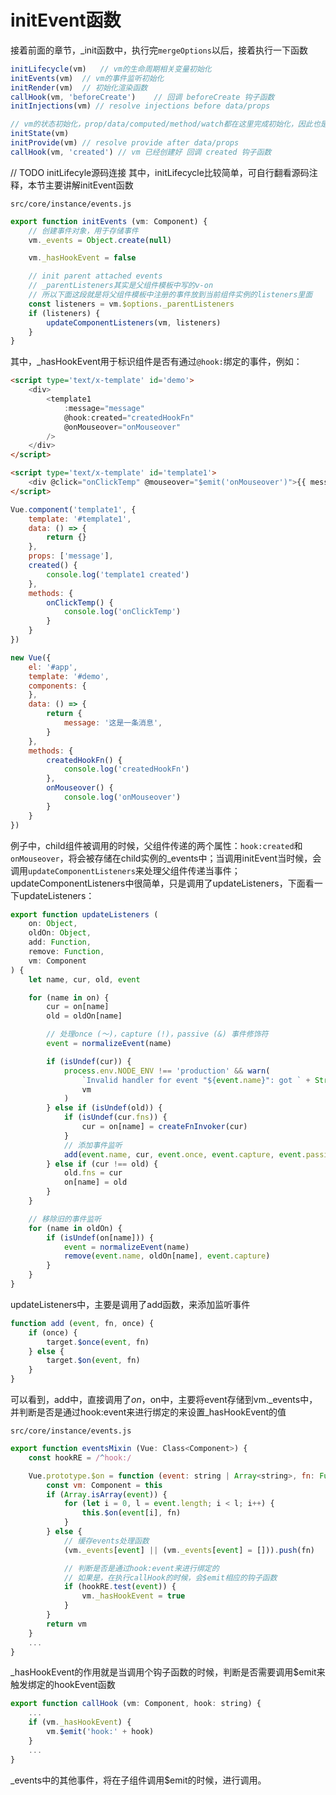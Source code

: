 # initEvent函数

接着前面的章节，_init函数中，执行完`mergeOptions`以后，接着执行一下函数
```javascript
initLifecycle(vm)   // vm的生命周期相关变量初始化
initEvents(vm)  // vm的事件监听初始化
initRender(vm)  // 初始化渲染函数
callHook(vm, 'beforeCreate')    // 回调 beforeCreate 钩子函数
initInjections(vm) // resolve injections before data/props

// vm的状态初始化，prop/data/computed/method/watch都在这里完成初始化，因此也是Vue实例create的关键。
initState(vm)
initProvide(vm) // resolve provide after data/props
callHook(vm, 'created') // vm 已经创建好 回调 created 钩子函数
```  

// TODO initLifecyle源码连接
其中，initLifecycle比较简单，可自行翻看源码注释，本节主要讲解initEvent函数

`src/core/instance/events.js`  
```javascript
export function initEvents (vm: Component) {
    // 创建事件对象，用于存储事件
    vm._events = Object.create(null)

    vm._hasHookEvent = false

    // init parent attached events
    // _parentListeners其实是父组件模板中写的v-on
    // 所以下面这段就是将父组件模板中注册的事件放到当前组件实例的listeners里面
    const listeners = vm.$options._parentListeners
    if (listeners) {
        updateComponentListeners(vm, listeners)
    }
}
```  

其中，_hasHookEvent用于标识组件是否有通过`@hook:`绑定的事件，例如：

```html
<script type='text/x-template' id='demo'>
    <div>
        <template1
            :message="message"
            @hook:created="createdHookFn"
            @onMouseover="onMouseover"
        />
    </div>
</script>

<script type='text/x-template' id='template1'>
    <div @click="onClickTemp" @mouseover="$emit('onMouseover')">{{ message }}</div>
</script>
```
```javascript
Vue.component('template1', {
    template: '#template1',
    data: () => {
        return {}
    },
    props: ['message'],
    created() {
        console.log('template1 created')
    },
    methods: {
        onClickTemp() {
            console.log('onClickTemp')
        }
    }
})

new Vue({
    el: '#app',
    template: '#demo',
    components: {
    },
    data: () => {
        return {
            message: '这是一条消息',
        }
    },
    methods: {
        createdHookFn() {
            console.log('createdHookFn')
        },
        onMouseover() {
            console.log('onMouseover')
        }
    }
})
```  

例子中，child组件被调用的时候，父组件传递的两个属性：`hook:created`和`onMouseover`，将会被存储在child实例的_events中；当调用initEvent当时候，会调用`updateComponentListeners`来处理父组件传递当事件；updateComponentListeners中很简单，只是调用了updateListeners，下面看一下updateListeners：  

```javascript
export function updateListeners (
    on: Object,
    oldOn: Object,
    add: Function,
    remove: Function,
    vm: Component
) {
    let name, cur, old, event

    for (name in on) {
        cur = on[name]
        old = oldOn[name]

        // 处理once (～)，capture (!)，passive (&) 事件修饰符
        event = normalizeEvent(name)

        if (isUndef(cur)) {
            process.env.NODE_ENV !== 'production' && warn(
                `Invalid handler for event "${event.name}": got ` + String(cur),
                vm
            )
        } else if (isUndef(old)) {
            if (isUndef(cur.fns)) {
                cur = on[name] = createFnInvoker(cur)
            }
            // 添加事件监听
            add(event.name, cur, event.once, event.capture, event.passive)
        } else if (cur !== old) {
            old.fns = cur
            on[name] = old
        }
    }

    // 移除旧的事件监听
    for (name in oldOn) {
        if (isUndef(on[name])) {
            event = normalizeEvent(name)
            remove(event.name, oldOn[name], event.capture)
        }
    }
}

```
updateListeners中，主要是调用了add函数，来添加监听事件
```javascript
function add (event, fn, once) {
    if (once) {
        target.$once(event, fn)
    } else {
        target.$on(event, fn)
    }
}
```
可以看到，add中，直接调用了$on，$on中，主要将event存储到vm._events中，并判断是否是通过hook:event来进行绑定的来设置_hasHookEvent的值

`src/core/instance/events.js`  

```javascript
export function eventsMixin (Vue: Class<Component>) {
    const hookRE = /^hook:/

    Vue.prototype.$on = function (event: string | Array<string>, fn: Function): Component {
        const vm: Component = this
        if (Array.isArray(event)) {
            for (let i = 0, l = event.length; i < l; i++) {
                this.$on(event[i], fn)
            }
        } else {
            // 缓存events处理函数
            (vm._events[event] || (vm._events[event] = [])).push(fn)

            // 判断是否是通过hook:event来进行绑定的
            // 如果是，在执行callHook的时候，会$emit相应的钩子函数
            if (hookRE.test(event)) {
                vm._hasHookEvent = true
            }
        }
        return vm
    }
    ...
}
```  

_hasHookEvent的作用就是当调用个钩子函数的时候，判断是否需要调用$emit来触发绑定的hookEvent函数

```javascript
export function callHook (vm: Component, hook: string) {
    ...
    if (vm._hasHookEvent) {
        vm.$emit('hook:' + hook)
    }
    ...
}
```  
_events中的其他事件，将在子组件调用$emit的时候，进行调用。  


